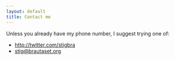 ```yaml
---
layout: default
title: Contact me
---
```


Unless you already have my phone number, I suggest trying one of:

* <http://twitter.com/stigbra>
* <stig@brautaset.org>
